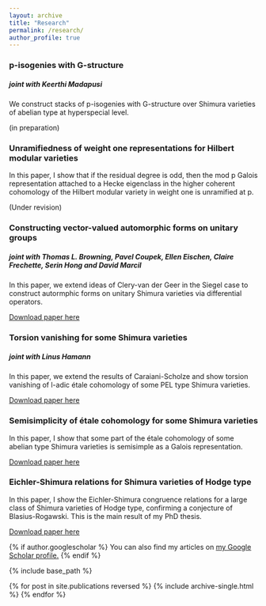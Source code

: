 ```yaml
---
layout: archive
title: "Research"
permalink: /research/
author_profile: true
---
```


### p-isogenies with G-structure
##### joint with Keerthi Madapusi

We construct stacks of p-isogenies with G-structure over Shimura varieties of abelian type at hyperspecial level.

(in preparation)

### Unramifiedness of weight one representations for Hilbert modular varieties 

In this paper, I show that if the residual degree is odd, then the mod p Galois representation attached to a Hecke eigenclass in the higher coherent cohomology of the Hilbert modular variety in weight one is unramified at p.

(Under revision)

### Constructing vector-valued automorphic forms on unitary groups
##### joint with Thomas L. Browning, Pavel Coupek, Ellen Eischen, Claire Frechette, Serin Hong and David Marcil

In this paper, we extend ideas of Clery-van der Geer in the Siegel case to construct autormphic forms on unitary Shimura varieties via differential operators.

[Download paper here](../files/AWS.pdf)

### Torsion vanishing for some Shimura varieties
##### joint with Linus Hamann

In this paper, we extend the results of Caraiani-Scholze and show torsion vanishing of l-adic étale cohomology of some PEL type Shimura varieties. 

[Download paper here](../files/torsion.pdf)

### Semisimplicity of étale cohomology for some Shimura varieties

In this paper, I show that some part of the étale cohomology of some abelian type Shimura varieties is semisimple as a Galois representation.

[Download paper here](../files/semi.pdf)

### Eichler-Shimura relations for Shimura varieties of Hodge type

In this paper, I show the Eichler-Shimura congruence relations for a large class of Shimura varieties of Hodge type, confirming a conjecture of Blasius-Rogawski. This is the main result of my PhD thesis.

[Download paper here](../files/es.pdf)

{% if author.googlescholar %}
  You can also find my articles on <u><a href="{{author.googlescholar}}">my Google Scholar profile</a>.</u>
{% endif %}

{% include base_path %}

{% for post in site.publications reversed %}
  {% include archive-single.html %}
{% endfor %}
